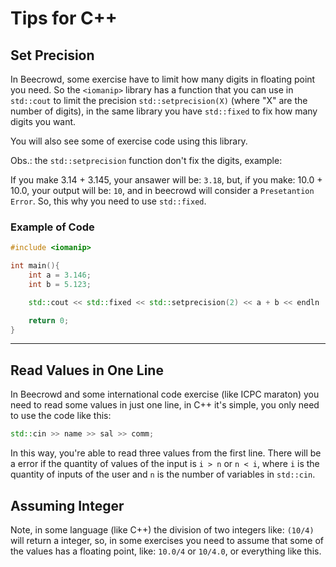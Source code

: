 # Tips for C++

## Set Precision

In Beecrowd, some exercise have to limit how many digits in floating point you need. So the `<iomanip>` library has a function that you can use in `std::cout` to limit the precision `std::setprecision(X)` (where "X" are the number of digits), in the same library you have `std::fixed` to fix how many digits you want.

You will also see some of exercise code using this library.

Obs.: the `std::setprecision` function don't fix the digits, example: 

If you make 3.14 + 3.145, your ansawer will be: `3.18`, but, if you make: 10.0 + 10.0, your output will be: `10`, and in beecrowd will consider a `Presetantion Error`. So, this why you need to use `std::fixed`.

### Example of Code

```C++
#include <iomanip>

int main(){
    int a = 3.146;
    int b = 5.123;

    std::cout << std::fixed << std::setprecision(2) << a + b << endln

    return 0;
}
```

---

## Read Values in One Line

In Beecrowd and some international code exercise (like ICPC maraton) you need to read some values in just one line, in C++ it's simple, you only need to use the code like this:

```C++
std::cin >> name >> sal >> comm;
```

In this way, you're able to read three values from the first line. There will be a error if the quantity of values of the input is `i > n` or `n < i`, where `i` is the quantity of inputs of the user and `n` is the number of variables in `std::cin`.

## Assuming Integer

Note, in some language (like C++) the division of two integers like: `(10/4)` will return a integer, so, in some exercises you need to assume that some of the values has a floating point, like: `10.0/4` or `10/4.0`, or everything like this.